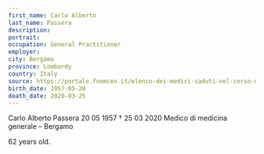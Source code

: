 ```yaml
---
first_name: Carlo Alberto
last_name: Passera
description: 
portrait: 
occupation: General Practitioner
employer: 
city: Bergamo
province: Lombardy
country: Italy 
source: https://portale.fnomceo.it/elenco-dei-medici-caduti-nel-corso-dellepidemia-di-covid-19/
birth_date: 1957-05-20
death_date: 2020-03-25
---
```


Carlo Alberto Passera 20 05 1957 † 25 03 2020
Medico di medicina generale – Bergamo

62 years old.